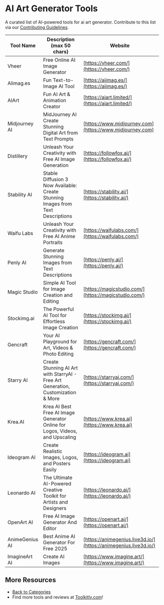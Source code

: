 # AI Art Generator Tools

A curated list of AI-powered tools for ai art generator. Contribute to this list via our [Contributing Guidelines](../CONTRIBUTING.md).

| Tool Name | Description (max 50 chars) | Website |
|-----------|----------------------------|---------|
| Vheer | Free Online AI Image Generator | [https://vheer.com/](https://vheer.com/) |
| AIimag.es | Fun Text-to-Image AI Tool | [https://aiimag.es/](https://aiimag.es/) |
| AIArt | Fun AI Art & Animation Creator | [https://aiart.limited/](https://aiart.limited/) |
| Midjourney AI | MidJourney AI Create Stunning Digital Art from Text Prompts | [https://www.midjourney.com](https://www.midjourney.com) |
| Distillery | Unleash Your Creativity with Free AI Image Generation | [https://followfox.ai/](https://followfox.ai/) |
| Stability AI | Stable Diffusion 3 Now Available: Create Stunning Images from Text Descriptions | [https://stability.ai/](https://stability.ai/) |
| Waifu Labs | Unleash Your Creativity with Free AI Anime Portraits | [https://waifulabs.com/](https://waifulabs.com/) |
| Penly AI | Generate Stunning Images from Text Descriptions | [https://penly.ai/](https://penly.ai/) |
| Magic Studio | Simple AI Tool for Image Creation and Editing | [https://magicstudio.com/](https://magicstudio.com/) |
| Stockimg.ai | The Powerful AI Tool for Effortless Image Creation | [https://stockimg.ai/](https://stockimg.ai/) |
| Gencraft | Your AI Playground for Art, Videos & Photo Editing | [https://gencraft.com/](https://gencraft.com/) |
| Starry AI | Create Stunning AI Art with StarryAI - Free Art Generation, Customization & More | [https://starryai.com/](https://starryai.com/) |
| Krea.AI | Krea AI  Best Free AI Image Generator Online for Logos, Videos, and Upscaling | [https://www.krea.ai](https://www.krea.ai) |
| Ideogram AI | Create Realistic Images, Logos, and Posters Easily | [https://ideogram.ai](https://ideogram.ai) |
| Leonardo AI | The Ultimate AI-Powered Creative Toolkit for Artists and Designers | [https://leonardo.ai/](https://leonardo.ai/) |
| OpenArt AI | Free AI Image Generator And Editor | [https://openart.ai/](https://openart.ai/) |
| AnimeGenius AI | Best Anime AI Generator For Free 2025 | [https://animegenius.live3d.io/](https://animegenius.live3d.io/) |
| ImagineArt AI | Create AI Images | [https://www.imagine.art/](https://www.imagine.art/) |

## More Resources
- [Back to Categories](https://github.com/ToolkitlyAI/awesome-ai-tools/blob/master/README.md)
- Find more tools and reviews at [Toolkitly.com](https://toolkitly.com)!
